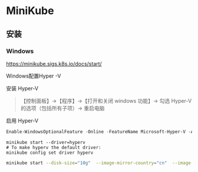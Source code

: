 # MiniKube



## 安装

### Windows

https://minikube.sigs.k8s.io/docs/start/

Windows配置Hyper -V

安装 Hyper-V

> 【控制面板】->【程序】->【打开和关闭 windows 功能】-> 勾选 Hyper-V 的选项（包括所有子项）-> 重启电脑

启用 Hyper-V

```powershell
Enable-WindowsOptionalFeature -Online -FeatureName Microsoft-Hyper-V -All
```



```shell
minikube start --driver=hyperv 
# To make hyperv the default driver:
minikube config set driver hyperv
```



```bash
minikube start --disk-size="10g"  --image-mirror-country="cn"  --image-repository="registry.cn-hangzhou.aliyuncs.com/google_containers"
```